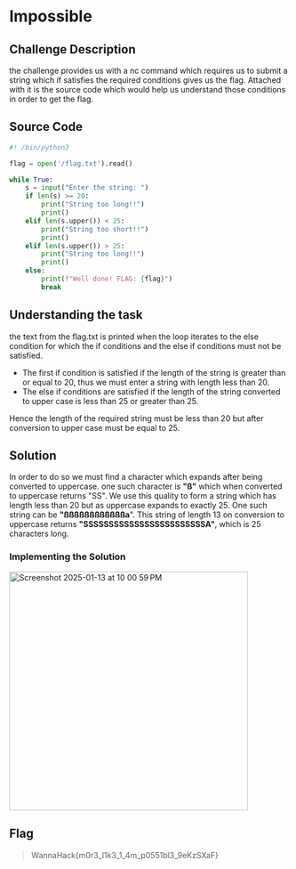 # Impossible
## Challenge Description
the challenge provides us with a nc command which requires us to submit a string which if satisfies the required conditions gives us the flag. Attached with it is the source code which would help us understand those conditions in order to get the flag.
## Source Code
```python
#! /bin/python3

flag = open('/flag.txt').read()

while True:
    s = input("Enter the string: ")
    if len(s) >= 20:
        print("String too long!!")
        print()
    elif len(s.upper()) < 25:
        print("String too short!!")
        print()
    elif len(s.upper()) > 25:
        print("String too long!!")
        print()
    else:
        print(f"Well done! FLAG: {flag}")
        break

```
## Understanding the task
the text from the flag.txt is printed when the loop iterates to the else condition for which the if conditions and the else if conditions must not be satisfied.
- The first if condition is satisfied if the length of the string is greater than or equal to 20, thus we must enter a string with length less than 20.
- The else if conditions are satisfied if the length of the string converted to upper case is less than 25 or greater than 25.

Hence the length of the required string must be less than 20 but after conversion to upper case must be equal to 25.

## Solution
In order to do so we must find a character which expands after being converted to uppercase. one such character is **"ß"** which when converted to uppercase returns "SS". 
We use this quality to form a string which has length less than 20 but as uppercase expands to exactly 25. One such string can be **"ßßßßßßßßßßßßa**". 
This string of length 13 on conversion to uppercase returns **"SSSSSSSSSSSSSSSSSSSSSSSSA"**, which is 25 characters long.
### Implementing the Solution
<img width="429" alt="Screenshot 2025-01-13 at 10 00 59 PM" src="https://github.com/user-attachments/assets/d787e6da-1de5-452f-82f8-cf10db76b77b" />

## Flag
> WannaHack{m0r3_l1k3_1_4m_p0551bl3_9eKzSXaF}
